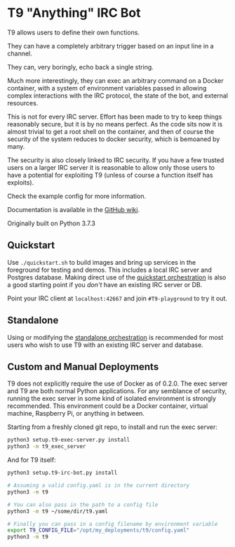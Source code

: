 # T9 "Anything" IRC Bot

T9 allows users to define their own functions.

They can have a completely arbitrary trigger based on an input line in a
channel.

They can, very boringly, echo back a single string.

Much more interestingly, they can exec an arbitrary command on a Docker
container, with a system of environment variables passed in allowing complex
interactions with the IRC protocol, the state of the bot, and external
resources.

This is not for every IRC server. Effort has been made to try to keep things
reasonably secure, but it is by no means perfect. As the code sits now it is
almost trivial to get a root shell on the container, and then of course
the security of the system reduces to docker security, which is bemoaned by
many.

The security is also closely linked to IRC security. If you have a few trusted
users on a larger IRC server it is reasonable to allow only those users to have
a potential for exploiting T9 (unless of course a function itself has
exploits).

Check the example config for more information.

Documentation is available in the [GitHub wiki](https://github.com/ashafer01/T9/wiki).

Originally built on Python 3.7.3

## Quickstart

Use `./quickstart.sh` to build images and bring up services in the foreground for testing and demos. This includes
a local IRC server and Postgres database. Making direct use of the [quickstart orchestration](orchestration/quickstart)
is also a good starting point if you *don't* have an existing IRC server or DB.

Point your IRC client at `localhost:42667` and join `#T9-playground` to try it out.

## Standalone

Using or modifying the [standalone orchestration](orchestration/standalone) is recommended for most users who wish to
use T9 with an existing IRC server and database.

## Custom and Manual Deployments

T9 does not explicitly require the use of Docker as of 0.2.0. The exec server and T9 are both normal Python
applications. For any semblance of security, running the exec server in some kind of isolated environment is strongly
recommended. This environment could be a Docker container, virtual machine, Raspberry Pi, or anything in between.

Starting from a freshly cloned git repo, to install and run the exec server:

```bash
python3 setup.t9-exec-server.py install
python3 -m t9_exec_server
```

And for T9 itself:

```bash
python3 setup.t9-irc-bot.py install

# Assuming a valid config.yaml is in the current directory
python3 -m t9

# You can also pass in the path to a config file
python3 -m t9 ~/some/dir/t9.yaml

# Finally you can pass in a config filename by environment variable
export T9_CONFIG_FILE="/opt/my_deployments/t9/config.yaml"
python3 -m t9
```
